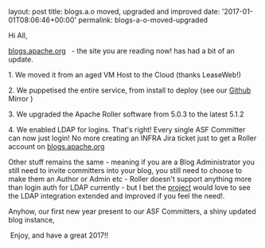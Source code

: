 
layout: post
title: blogs.a.o moved, upgraded and improved
date: '2017-01-01T08:06:46+00:00'
permalink: blogs-a-o-moved-upgraded

<p>Hi All,</p> 
  <p> <a href="https://blogs.apache.org" title="blogs.apache.org main site">blogs.apache.org</a> &nbsp; - the site you are reading now! has had a bit of an update.<br /></p> 
  <p> </p> 
  <p>1. We moved it from an aged VM Host to the Cloud (thanks LeaseWeb!)</p> 
  <p>2. We puppetised the entire service, from install to deploy (see our <a href="https://github.com/apache/infrastructure-puppet/tree/deployment/modules/blogs_asf" title="Github Mirror of infrastructure-puppet">Github</a> Mirror )</p> 
  <p>3. We upgraded the Apache Roller software from 5.0.3 to the latest 5.1.2</p> 
  <p>4. We enabled LDAP for logins. That's right! Every single ASF Committer can now just login! No more creating an INFRA Jira ticket just to get a Roller account on <a href="http://blogs.apache.org">blogs.apache.org</a></p> 
  <p> Other stuff remains the same - meaning if you are a Blog Administrator you still need to invite committers into your blog, you still need to choose to make them an Author or Admin etc - Roller doesn't support anything more than login auth for LDAP currently - but I bet the <a href="https://roller.apache.org" title="roller project website">project</a> would love to see the LDAP integration extended and improved if you feel the need!.</p> 
  <p>Anyhow, our first new year present to our ASF Committers, a shiny updated blog instance,</p> 
  <p>&nbsp;Enjoy, and have a great 2017!!<br /></p> 
  <p><br /></p>
